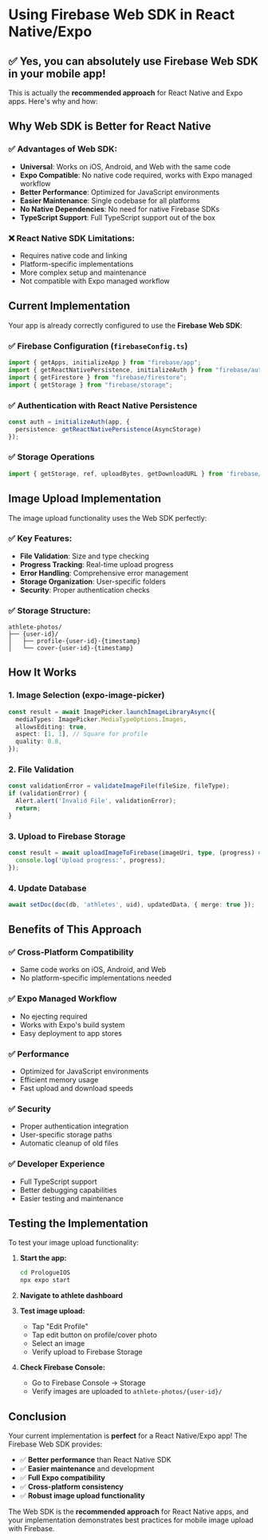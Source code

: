 # Using Firebase Web SDK in React Native/Expo

## ✅ **Yes, you can absolutely use Firebase Web SDK in your mobile app!**

This is actually the **recommended approach** for React Native and Expo apps. Here's why and how:

## Why Web SDK is Better for React Native

### ✅ **Advantages of Web SDK:**
- **Universal**: Works on iOS, Android, and Web with the same code
- **Expo Compatible**: No native code required, works with Expo managed workflow
- **Better Performance**: Optimized for JavaScript environments
- **Easier Maintenance**: Single codebase for all platforms
- **No Native Dependencies**: No need for native Firebase SDKs
- **TypeScript Support**: Full TypeScript support out of the box

### ❌ **React Native SDK Limitations:**
- Requires native code and linking
- Platform-specific implementations
- More complex setup and maintenance
- Not compatible with Expo managed workflow

## Current Implementation

Your app is already correctly configured to use the **Firebase Web SDK**:

### ✅ **Firebase Configuration** (`firebaseConfig.ts`)
```typescript
import { getApps, initializeApp } from "firebase/app";
import { getReactNativePersistence, initializeAuth } from "firebase/auth";
import { getFirestore } from "firebase/firestore";
import { getStorage } from "firebase/storage";
```

### ✅ **Authentication with React Native Persistence**
```typescript
const auth = initializeAuth(app, {
  persistence: getReactNativePersistence(AsyncStorage)
});
```

### ✅ **Storage Operations**
```typescript
import { getStorage, ref, uploadBytes, getDownloadURL } from 'firebase/storage';
```

## Image Upload Implementation

The image upload functionality uses the Web SDK perfectly:

### ✅ **Key Features:**
- **File Validation**: Size and type checking
- **Progress Tracking**: Real-time upload progress
- **Error Handling**: Comprehensive error management
- **Storage Organization**: User-specific folders
- **Security**: Proper authentication checks

### ✅ **Storage Structure:**
```
athlete-photos/
├── {user-id}/
│   ├── profile-{user-id}-{timestamp}
│   └── cover-{user-id}-{timestamp}
```

## How It Works

### 1. **Image Selection** (expo-image-picker)
```typescript
const result = await ImagePicker.launchImageLibraryAsync({
  mediaTypes: ImagePicker.MediaTypeOptions.Images,
  allowsEditing: true,
  aspect: [1, 1], // Square for profile
  quality: 0.8,
});
```

### 2. **File Validation**
```typescript
const validationError = validateImageFile(fileSize, fileType);
if (validationError) {
  Alert.alert('Invalid File', validationError);
  return;
}
```

### 3. **Upload to Firebase Storage**
```typescript
const result = await uploadImageToFirebase(imageUri, type, (progress) => {
  console.log('Upload progress:', progress);
});
```

### 4. **Update Database**
```typescript
await setDoc(doc(db, 'athletes', uid), updatedData, { merge: true });
```

## Benefits of This Approach

### ✅ **Cross-Platform Compatibility**
- Same code works on iOS, Android, and Web
- No platform-specific implementations needed

### ✅ **Expo Managed Workflow**
- No ejecting required
- Works with Expo's build system
- Easy deployment to app stores

### ✅ **Performance**
- Optimized for JavaScript environments
- Efficient memory usage
- Fast upload and download speeds

### ✅ **Security**
- Proper authentication integration
- User-specific storage paths
- Automatic cleanup of old files

### ✅ **Developer Experience**
- Full TypeScript support
- Better debugging capabilities
- Easier testing and maintenance

## Testing the Implementation

To test your image upload functionality:

1. **Start the app:**
   ```bash
   cd PrologueIOS
   npx expo start
   ```

2. **Navigate to athlete dashboard**

3. **Test image upload:**
   - Tap "Edit Profile"
   - Tap edit button on profile/cover photo
   - Select an image
   - Verify upload to Firebase Storage

4. **Check Firebase Console:**
   - Go to Firebase Console → Storage
   - Verify images are uploaded to `athlete-photos/{user-id}/`

## Conclusion

Your current implementation is **perfect** for a React Native/Expo app! The Firebase Web SDK provides:

- ✅ **Better performance** than React Native SDK
- ✅ **Easier maintenance** and development
- ✅ **Full Expo compatibility**
- ✅ **Cross-platform consistency**
- ✅ **Robust image upload functionality**

The Web SDK is the **recommended approach** for React Native apps, and your implementation demonstrates best practices for mobile image upload with Firebase. 
